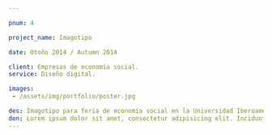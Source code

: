 ```yaml
---

pnum: 4

project_name: Imagotipo

date: Otoño 2014 / Autumn 2014

client: Empresas de economía social.
service: Diseño digital.

images:
 - /assets/img/portfolio/poster.jpg

des: Imagotipo para feria de economía social en la Universidad Iberoamericana de Puebla.
den: Lorem ipsum dolor sit amet, consectetur adipisicing elit. Incidunt, iusto molestiae possimus sint dignissimos! Laudantium, dolore, vel, sint, labore optio perferendis illo dolorum similique soluta eum cupiditate assumenda consequatur maiores.
---
```

